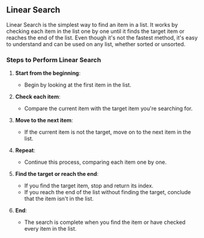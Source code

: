 
## Linear Search

Linear Search is the simplest way to find an item in a list. It works by checking each item in the list one by one until it finds the target item or reaches the end of the list. Even though it's not the fastest method, it's easy to understand and can be used on any list, whether sorted or unsorted.

### Steps to Perform Linear Search

1. **Start from the beginning**:
   - Begin by looking at the first item in the list.

2. **Check each item**:
   - Compare the current item with the target item you're searching for.

3. **Move to the next item**:
   - If the current item is not the target, move on to the next item in the list.

4. **Repeat**:
   - Continue this process, comparing each item one by one.

5. **Find the target or reach the end**:
   - If you find the target item, stop and return its index.
   - If you reach the end of the list without finding the target, conclude that the item isn't in the list.

6. **End**:
   - The search is complete when you find the item or have checked every item in the list.
